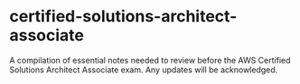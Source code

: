 # certified-solutions-architect-associate
A compilation of essential notes needed to review before the AWS Certified Solutions Architect Associate exam. Any updates will be acknowledged.
